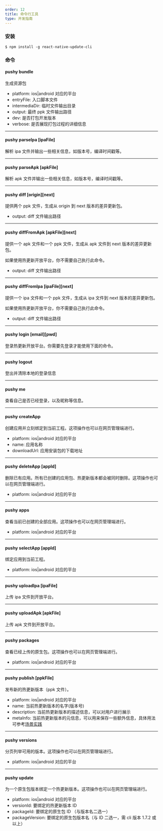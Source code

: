 ```yaml
---
order: 12
title: 命令行工具
type: 开发指南
---
```


### 安装

```
$ npm install -g react-native-update-cli
```

### 命令

#### pushy bundle

生成资源包

- platform: ios|android 对应的平台
- entryFile: 入口脚本文件
- intermediaDir: 临时文件输出目录
- output: 最终 ppk 文件输出路径
- dev: 是否打包开发版本
- verbose: 是否展现打包过程的详细信息

---

#### pushy parseIpa [ipaFile]

解析 ipa 文件并输出一些相关信息，如版本号，编译时间戳等。

---

#### pushy parseApk [apkFile]

解析 apk 文件并输出一些相关信息，如版本号，编译时间戳等。

---

#### pushy diff [origin][next]

提供两个 ppk 文件，生成从 origin 到 next 版本的差异更新包。

- output: diff 文件输出路径

---

#### pushy diffFromApk [apkFile][next]

提供一个 apk 文件和一个 ppk 文件，生成从 apk 文件到 next 版本的差异更新包。

如果使用热更新开放平台，你不需要自己执行此命令。

- output: diff 文件输出路径

---

#### pushy diffFromIpa [ipaFile][next]

提供一个 ipa 文件和一个 ppk 文件，生成从 ipa 文件到 next 版本的差异更新包。

如果使用热更新开放平台，你不需要自己执行此命令。

- output: diff 文件输出路径

---

#### pushy login [email][pwd]

登录热更新开放平台。你需要先登录才能使用下面的命令。

---

#### pushy logout

登出并清除本地的登录信息

---

#### pushy me

查看自己是否已经登录，以及昵称等信息。

---

#### pushy createApp

创建应用并立刻绑定到当前工程。这项操作也可以在网页管理端进行。

- platform: ios|android 对应的平台
- name: 应用名称
- downloadUrl: 应用安装包的下载地址

---

#### pushy deleteApp [appId]

删除已有应用。所有已创建的应用包、热更新版本都会被同时删除。这项操作也可以在网页管理端进行。

- platform: ios|android 对应的平台

---

#### pushy apps

查看当前已创建的全部应用。这项操作也可以在网页管理端进行。

- platform: ios|android 对应的平台

---

#### pushy selectApp [appId]

绑定应用到当前工程。

- platform: ios|android 对应的平台

---

#### pushy uploadIpa [ipaFile]

上传 ipa 文件到开放平台。

---

#### pushy uploadApk [apkFile]

上传 apk 文件到开放平台。

---

#### pushy packages

查看已经上传的原生包。这项操作也可以在网页管理端进行。

- platform: ios|android 对应的平台

---

#### pushy publish [ppkFile]

发布新的热更新版本（ppk 文件）。

- platform: ios|android 对应的平台
- name: 当前热更新版本的名字(版本号)
- description: 当前热更新版本的描述信息，可以对用户进行展示
- metaInfo: 当前热更新版本的元信息，可以用来保存一些额外信息，具体用法可参考[场景实践](bestpractice.html#%E5%85%83%E4%BF%A1%E6%81%AFmeta-info%E7%9A%84%E4%BD%BF%E7%94%A8)

---

#### pushy versions

分页列举可用的版本。这项操作也可以在网页管理端进行。

- platform: ios|android 对应的平台

---

#### pushy update

为一个原生包版本绑定一个热更新版本。这项操作也可以在网页管理端进行。

- platform: ios|android 对应的平台
- versionId: 要绑定的热更新版本 ID
- packageId: 要绑定的原生包 ID （与版本名二选一）
- packageVersion: 要绑定的原生包版本名（与 ID 二选一，需 cli 版本 1.7.2 或以上）
